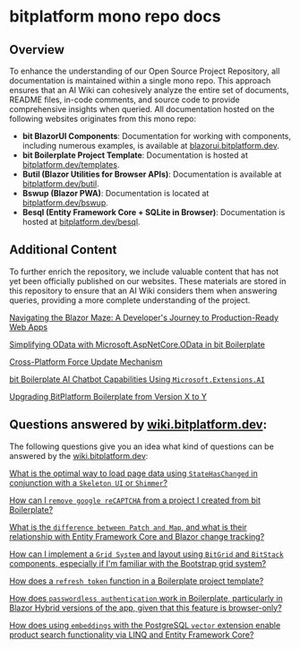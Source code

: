 # bitplatform mono repo docs

## Overview
To enhance the understanding of our Open Source Project Repository, all documentation is maintained within a single mono repo. This approach ensures that an AI Wiki can cohesively analyze the entire set of documents, README files, in-code comments, and source code to provide comprehensive insights when queried. All documentation hosted on the following websites originates from this mono repo:

- **bit BlazorUI Components**: Documentation for working with components, including numerous examples, is available at [blazorui.bitplatform.dev](https://blazorui.bitplatform.dev/getting-started).
- **bit Boilerplate Project Template**: Documentation is hosted at [bitplatform.dev/templates](https://bitplatform.dev/templates).
- **Butil (Blazor Utilities for Browser APIs)**: Documentation is available at [bitplatform.dev/butil](https://bitplatform.dev/butil).
- **Bswup (Blazor PWA)**: Documentation is located at [bitplatform.dev/bswup](https://bitplatform.dev/bswup).
- **Besql (Entity Framework Core + SQLite in Browser)**: Documentation is hosted at [bitplatform.dev/besql](https://bitplatform.dev/besql).

## Additional Content
To further enrich the repository, we include valuable content that has not yet been officially published on our websites. These materials are stored in this repository to ensure that an AI Wiki considers them when answering queries, providing a more complete understanding of the project.

[Navigating the Blazor Maze: A Developer's Journey to Production-Ready Web Apps](https://github.com/bitfoundation/bitplatform/blob/develop/src/Websites/WikiDocs/BlazorModesOverview.md)

[Simplifying OData with Microsoft.AspNetCore.OData in bit Boilerplate](https://github.com/bitfoundation/bitplatform/blob/develop/src/Websites/WikiDocs/OData.md)

[Cross-Platform Force Update Mechanism](https://github.com/bitfoundation/bitplatform/blob/develop/src/Websites/WikiDocs/CrossPlatformForceUpdate.md)

[bit Boilerplate AI Chatbot Capabilities Using `Microsoft.Extensions.AI`](https://github.com/bitfoundation/bitplatform/blob/develop/src/Websites/WikiDocs/MS.Ext.AI-Integration.md)

[Upgrading BitPlatform Boilerplate from Version X to Y](https://github.com/bitfoundation/bitplatform/blob/develop/src/Websites/WikiDocs/UpgradeToLatestBoilerplateVersion.md)

## Questions answered by [wiki.bitplatform.dev](https://wiki.bitplatform.dev):

The following questions give you an idea what kind of questions can be answered by the [wiki.bitplatform.dev](https://wiki.bitplatform.dev):

[What is the optimal way to load page data using `StateHasChanged` in conjunction with a `Skeleton UI` or `Shimmer`?](https://wiki.bitplatform.dev/search/explain-how-skeletonui-shimmer_ad926351-5881-4b18-8e1e-0993e9322af4)

[How can I `remove google reCAPTCHA` from a project I created from bit Boilerplate?](https://wiki.bitplatform.dev/search/how-can-i-remove-google-recapt_ad8e1bec-48d5-4ce3-bd87-413ade2a420f)

[What is the `difference between Patch and Map`, and what is their relationship with Entity Framework Core and Blazor change tracking?](https://wiki.bitplatform.dev/search/describe-whats-the-difference_1a07597a-4c20-4b6f-9cb2-a21298cd64e5)

[How can I implement a `Grid System` and layout using `BitGrid` and `BitStack` components, especially if I'm familiar with the Bootstrap grid system?](https://wiki.bitplatform.dev/search/how-to-implement-grid-system-u_71134e4b-f7b5-44bd-a90a-bc52d17f081f)

[How does a `refresh token` function in a Boilerplate project template?](https://wiki.bitplatform.dev/search/how-does-a-refresh-token-funct_415de9f3-9724-4c08-b74f-2a9c290a99a9#1)

[How does `passwordless authentication` work in Boilerplate, particularly in Blazor Hybrid versions of the app, given that this feature is browser-only?](https://wiki.bitplatform.dev/search/how-does-passwordless-authenti_79dfa280-bcff-4a2e-9178-504ce32b3082)

[How does using `embeddings` with the PostgreSQL `vector` extension enable product search functionality via LINQ and Entity Framework Core?](https://wiki.bitplatform.dev/search/describe-how-product-embedding_c1df611d-feeb-48e2-918a-aa75df00c771)
